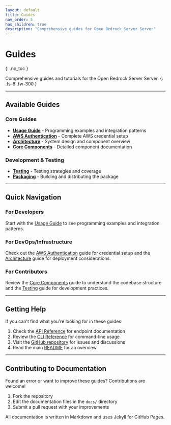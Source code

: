 ```yaml
---
layout: default
title: Guides
nav_order: 5
has_children: true
description: "Comprehensive guides for Open Bedrock Server Server"
---
```


# Guides
{: .no_toc }

Comprehensive guides and tutorials for the Open Bedrock Server Server.
{: .fs-6 .fw-300 }

---

## Available Guides

### Core Guides

- **[Usage Guide](usage)** - Programming examples and integration patterns
- **[AWS Authentication](aws-authentication)** - Complete AWS credential setup
- **[Architecture](architecture)** - System design and component overview
- **[Core Components](core-components)** - Detailed component documentation

### Development & Testing

- **[Testing](testing)** - Testing strategies and coverage
- **[Packaging](packaging)** - Building and distributing the package

---

## Quick Navigation

### For Developers
Start with the [Usage Guide](usage) to see programming examples and integration patterns.

### For DevOps/Infrastructure
Check out the [AWS Authentication](aws-authentication) guide for credential setup and the [Architecture](architecture) guide for deployment considerations.

### For Contributors
Review the [Core Components](core-components) guide to understand the codebase structure and the [Testing](testing) guide for development practices.

---

## Getting Help

If you can't find what you're looking for in these guides:

1. Check the [API Reference](../api-reference) for endpoint documentation
2. Review the [CLI Reference](../cli-reference) for command-line usage
3. Visit the [GitHub repository](https://github.com/yourusername/open-bedrock-server) for issues and discussions
4. Read the main [README](../index) for an overview

---

## Contributing to Documentation

Found an error or want to improve these guides? Contributions are welcome!

1. Fork the repository
2. Edit the documentation files in the `docs/` directory
3. Submit a pull request with your improvements

All documentation is written in Markdown and uses Jekyll for GitHub Pages. 